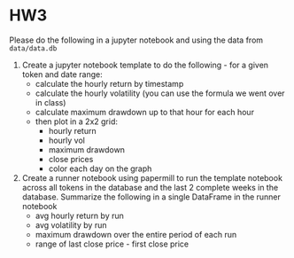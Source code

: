 # HW3
Please do the following in a jupyter notebook and using the data from `data/data.db`

1. Create a jupyter notebook template to do the following - for a given token and date range:
    - calculate the hourly return by timestamp
    - calculate the hourly volatility (you can use the formula we went over in class)
    - calculate maximum drawdown up to that hour for each hour
    - then plot in a 2x2 grid:
        - hourly return
        - hourly vol
        - maximum drawdown
        - close prices
        - color each day on the graph
2. Create a runner notebook using papermill to run the template notebook across all tokens in the database and the last 2 complete weeks in the database.  Summarize the following in a single DataFrame in the runner notebook
    - avg hourly return by run
    - avg volatility by run
    - maximum drawdown over the entire period of each run
    - range of last close price - first close price
